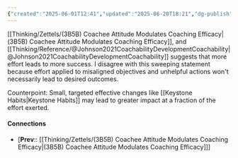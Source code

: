 ```yaml
---
{"created":"2025-06-01T12:41","updated":"2025-06-20T18:21","dg-publish":true,"dg-path":"Zettels/(3B5B2) Effort doesn't always lead to success.md","permalink":"/zettels/3-b5-b2-effort-doesn-t-always-lead-to-success/","dgPassFrontmatter":true,"noteIcon":"1"}
---
```


[[Thinking/Zettels/(3B5B) Coachee Attitude Modulates Coaching Efficacy\|(3B5B) Coachee Attitude Modulates Coaching Efficacy]], and [[Thinking/Reference/@Johnson2021CoachabilityDevelopmentCoachability\|@Johnson2021CoachabilityDevelopmentCoachability]] suggests that more effort leads to more success. I disagree with this sweeping statement because effort applied to misaligned objectives and unhelpful actions won't necessarily lead to desired outcomes. 

Counterpoint: Small, targeted effective changes like [[Keystone Habits\|Keystone Habits]] may lead to greater impact at a fraction of the effort exerted. 

#### Connections
- [**Prev**:: [[Thinking/Zettels/(3B5B) Coachee Attitude Modulates Coaching Efficacy\|(3B5B) Coachee Attitude Modulates Coaching Efficacy]]] 